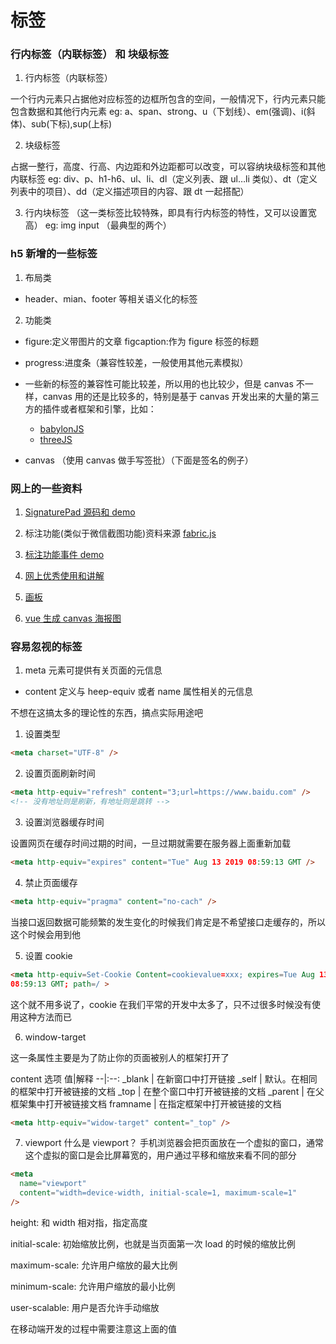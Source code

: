 # 标签

### 行内标签（内联标签） 和 块级标签

1. 行内标签（内联标签）

一个行内元素只占据他对应标签的边框所包含的空间，一般情况下，行内元素只能包含数据和其他行内元素
eg: a、span、strong、u（下划线）、em(强调)、i(斜体)、sub(下标),sup(上标)

2. 块级标签

占据一整行，高度、行高、内边距和外边距都可以改变，可以容纳块级标签和其他内联标签
eg: div、p、h1-h6、ul、li、dl（定义列表、跟 ul…li 类似）、dt（定义列表中的项目）、dd（定义描述项目的内容、跟 dt 一起搭配）

3. 行内块标签 （这一类标签比较特殊，即具有行内标签的特性，又可以设置宽高）
   eg: img input （最典型的两个）

### h5 新增的一些标签

1. 布局类

- header、mian、footer 等相关语义化的标签

2. 功能类

- figure:定义带图片的文章 figcaption:作为 figure 标签的标题

- progress:进度条（兼容性较差，一般使用其他元素模拟）

- 一些新的标签的兼容性可能比较差，所以用的也比较少，但是 canvas 不一样，canvas 用的还是比较多的，特别是基于 canvas 开发出来的大量的第三方的插件或者框架和引擎，比如：

  - [babylonJS](https://www.babylonjs.com/)
  - [threeJS](https://threejs.org/)

- canvas （使用 canvas 做手写签批）（下面是签名的例子）

<canvas-sign />

### 网上的一些资料

1. [SignaturePad 源码和 demo](https://codepen.io/theonelucas/pen/PjzYeg)

2. 标注功能(类似于微信截图功能)资料来源 [fabric.js](https://get.fabric.io/)

3. [标注功能事件 demo](http://fabricjs.com/events)

4. [网上优秀使用和讲解](https://blog.csdn.net/sufu1065/article/details/80116758)

5. [画板](https://vipstone.github.io/drawingboard/drawingboard/index.html)

6. [vue 生成 canvas 海报图](https://segmentfault.com/a/1190000019975772)

### 容易忽视的标签

1. meta 元素可提供有关页面的元信息

- content 定义与 heep-equiv 或者 name 属性相关的元信息

不想在这搞太多的理论性的东西，搞点实际用途吧

1. 设置类型

```html
<meta charset="UTF-8" />
```

2. 设置页面刷新时间

```html
<meta http-equiv="refresh" content="3;url=https://www.baidu.com" />
<!-- 没有地址则是刷新，有地址则是跳转 -->
```

3. 设置浏览器缓存时间

设置网页在缓存时间过期的时间，一旦过期就需要在服务器上面重新加载

```html
<meta http-equiv="expires" content="Tue" Aug 13 2019 08:59:13 GMT />
```

4. 禁止页面缓存

```html
<meta http-equiv="pragma" content="no-cach" />
```

当接口返回数据可能频繁的发生变化的时候我们肯定是不希望接口走缓存的，所以这个时候会用到他

5. 设置 cookie

```html
<meta http-equiv=Set-Cookie Content=cookievalue=xxx; expires=Tue Aug 13 2019
08:59:13 GMT; path=/ >
```

这个就不用多说了，cookie 在我们平常的开发中太多了，只不过很多时候没有使用这种方法而已

6. window-target

这一条属性主要是为了防止你的页面被别人的框架打开了

content 选项
值|解释
--|:--:
\_blank | 在新窗口中打开链接
\_self | 默认。在相同的框架中打开被链接的文档
\_top | 在整个窗口中打开被链接的文档
\_parent | 在父框架集中打开被链接文档
framname | 在指定框架中打开被链接的文档

```html
<meta http-equiv="widow-target" content="_top" />
```

7. viewport
   什么是 viewport？ 手机浏览器会把页面放在一个虚拟的窗口，通常这个虚拟的窗口是会比屏幕宽的，用户通过平移和缩放来看不同的部分

```html
<meta
  name="viewport"
  content="width=device-width, initial-scale=1, maximum-scale=1"
/>
```

height: 和 width 相对指，指定高度

initial-scale: 初始缩放比例，也就是当页面第一次 load 的时候的缩放比例

maximum-scale: 允许用户缩放的最大比例

minimum-scale: 允许用户缩放的最小比例

user-scalable: 用户是否允许手动缩放

在移动端开发的过程中需要注意这上面的值

<back-to-top />

<gitask />
